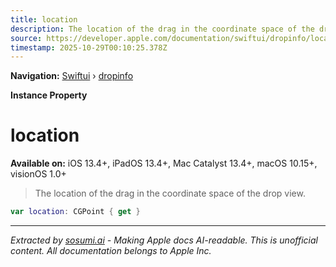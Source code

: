 ```yaml
---
title: location
description: The location of the drag in the coordinate space of the drop view.
source: https://developer.apple.com/documentation/swiftui/dropinfo/location
timestamp: 2025-10-29T00:10:25.378Z
---
```


**Navigation:** [Swiftui](/documentation/swiftui) › [dropinfo](/documentation/swiftui/dropinfo)

**Instance Property**

# location

**Available on:** iOS 13.4+, iPadOS 13.4+, Mac Catalyst 13.4+, macOS 10.15+, visionOS 1.0+

> The location of the drag in the coordinate space of the drop view.

```swift
var location: CGPoint { get }
```

---

*Extracted by [sosumi.ai](https://sosumi.ai) - Making Apple docs AI-readable.*
*This is unofficial content. All documentation belongs to Apple Inc.*
